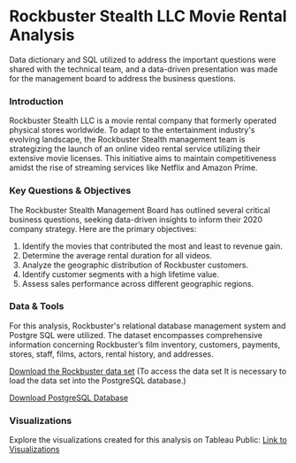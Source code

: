 # Rockbuster Stealth LLC Movie Rental Analysis
Data dictionary and SQL utilized to address the important questions were shared with the technical team, and a data-driven presentation was made for the management board to address the business questions.

### Introduction
Rockbuster Stealth LLC is a movie rental company that formerly operated physical stores worldwide. To adapt to the entertainment industry's evolving landscape, the Rockbuster Stealth management team is strategizing the launch of an online video rental service utilizing their extensive movie licenses. This initiative aims to maintain competitiveness amidst the rise of streaming services like Netflix and Amazon Prime.

### Key Questions & Objectives
The Rockbuster Stealth Management Board has outlined several critical business questions, seeking data-driven insights to inform their 2020 company strategy. Here are the primary objectives:

1. Identify the movies that contributed the most and least to revenue gain.
2. Determine the average rental duration for all videos.
3. Analyze the geographic distribution of Rockbuster customers.
4. Identify customer segments with a high lifetime value.
5. Assess sales performance across different geographic regions.
   
### Data & Tools
For this analysis, Rockbuster's relational database management system and Postgre SQL were utilized. The dataset encompasses comprehensive information concerning Rockbuster’s film inventory, customers, payments, stores, staff, films, actors, rental history, and addresses.

[Download the Rockbuster data set](http://www.postgresqltutorial.com/wp-content/uploads/2019/05/dvdrental.zip)
(To access the data set It is necessary to load the data set into the PostgreSQL database.)

[Download PostgreSQL Database](https://www.enterprisedb.com/downloads/postgres-postgresql-downloads)

### Visualizations
Explore the visualizations created for this analysis on Tableau Public: [Link to Visualizations](https://public.tableau.com/shared/WGCXMSYRZ?:display_count=n&:origin=viz_share_link)
